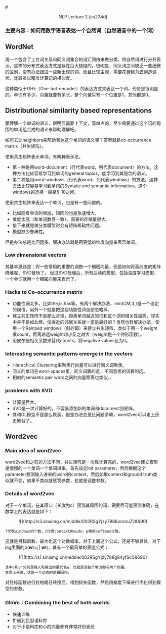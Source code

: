 #<center>NLP Lecture 2 (cs224d)</center>
### 主要内容：如何用数字语言表达一个自然词（自然语言中的一个词）

## WordNet
用一个包含了上位词关系和同义词集合的词汇网络来做分类，将自然词进行分开表示。这样的分布式表达方式是存在巨大缺陷的。很明显，同义词之间缺乏一些细微的区别，没有办法跟进一些新出现的词，而且比较主观，需要花费精力去创造调优，比较难以精准计算词的相似度。

这种类似于OHE（One-hot-encoder）的表达方式来表达一个词，代价是很明显的，单词有多少，向量就要有多长，整个向量只有一个位置是1，其他都是0。

## Distributional similarity based representations
要理解一个单词的语义，很明显需要上下文，简单点的，至少需要通过这个词的周围的单词组合成的语义来帮助理解吧。

如何去让neighbors来帮助表达这个单词的语义呢？答案就是co-occurrence matrix（共生矩阵）。

使用共生矩阵表示单词，有两种表示法。

- 第一种是用word-document（行代表word，列代表document）的方法，这种方法比较容易学习到单词的general topics，能学习到其隐含的语义。
- 第二种是用word-windows（行代表word，列代表windows）的方法，这种方法比较容易学习到单词的Syntatic and semantic information。这个windows的选择一般是5-10之间。

使用共生矩阵来表达一个单词，也是有一些问题的。

- 比如随着单词的增加，矩阵的也是急速增大。
- 维度太高（和单词数目一致），需要的存储量很大。
- 接下来就是做分类模型时会有矩阵稀疏性问题。
- 模型缺少鲁棒性。

但是办法总是比问题多，解决办法就是用更低的维度向量来表示单词。

### Low dimensional vectors
其基本思路是：将一些常用的重要的词做一个稠密向量，但是如何将高纬度的矩阵降维呢，SVD登场了。
经过SVD处理后，所有后续的模型，包括深度学习模型，一个单词就用一个稠密向量来表示了。

### Hacks to Co-occurrence matrix

- 功能性词太多，比如the,is,has等。有两个解决办法，min(CM,t),t是一个设定的阀值，另外一个就是把这些功能性词全部忽略掉。
- 建立共生矩阵不是那么合理，距离单词越近的词和这个词的相关性越高，现实中并不是如此嘛，住得近的邻居关系就一定是最好的？当然也有解决办法，使用一个Ramped windows（斜的窗）来建立共生矩阵，类似于用一个weight乘count，距离越远weight越小反之越大（weight是一个钟形函数）。
- 用皮尔逊相关系数来替代counts，将negative values设为0。

### Interesting semantic patterns emerge in the vectors

- Hierachical Clustering来聚类行向量可以进行同义词聚类。
- 同义的单词在word-spaces里，同义词靠的近，不同意思的词靠的远。
- 相似的semantic pair word之间的向量距离也类似。、

### problems with SVD

- 计算量巨大。
- SVD是一次计算好的，不容易添加新的单词和document到矩阵。
- 其和DL模型不是那么默契，但是办法总是比问题多嘛，word2vec可以走上历史舞台了。

## Word2vec
### Main idea of word2vec
word2vec和之前的方法不同，共生矩阵是一次性计算完的，word2vec建立模型是慢慢的一个单词一个单词进来。首先设定init parameter，然后根据这个parameter预测输入进来的word的context，然后如果context和ground truth类似就不变，如果不类似就惩罚参数，也就是调整参数。

### Details of word2vec
对于一个单词，在其窗口（长度为c）预测其周围的词，需要尽可能预测准确，在数学上的表达就是如下：

<center>![](http://s3.sinaimg.cn/middle/002RSgYjzy7886oozsu72&690)</center>

	T代表windows的个数，c代表context的wide，p使用softmax计算。
这就是目标函数，最大化这个对数概率。对于上面这个公式，还是不够具体，对于log里面的p(**w**t+j | **w**t)，其有一个最简单的表达公式：

<center>![](http://s1.sinaimg.cn/middle/002RSgYjzy788g84yfSc0&690)</center>
	
	其中v和v'分别是输入和输出向量代表w，也就是说每个单词都有两个向量。
	本质上来说，这是一个动态的逻辑回归。

对目标函数进行拉格朗日转换后，得到损失函数，然后用梯度下降进行优化得到模型的参数。

### GloVe：Combining the best of both worlds

- 快速训练
- 扩展到巨型语料库
- 对于小语料库和小的向量都有非常好的表现

